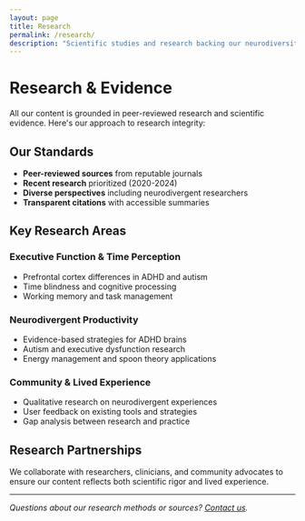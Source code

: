 ```yaml
---
layout: page
title: Research
permalink: /research/
description: "Scientific studies and research backing our neurodiversity content."
---
```


# Research & Evidence

All our content is grounded in peer-reviewed research and scientific evidence. Here's our approach to research integrity:

## Our Standards

- **Peer-reviewed sources** from reputable journals
- **Recent research** prioritized (2020-2024)
- **Diverse perspectives** including neurodivergent researchers
- **Transparent citations** with accessible summaries

## Key Research Areas

### Executive Function & Time Perception
- Prefrontal cortex differences in ADHD and autism
- Time blindness and cognitive processing
- Working memory and task management

### Neurodivergent Productivity
- Evidence-based strategies for ADHD brains
- Autism and executive dysfunction research
- Energy management and spoon theory applications

### Community & Lived Experience
- Qualitative research on neurodivergent experiences
- User feedback on existing tools and strategies
- Gap analysis between research and practice

## Research Partnerships

We collaborate with researchers, clinicians, and community advocates to ensure our content reflects both scientific rigor and lived experience.

---

*Questions about our research methods or sources? [Contact us](/contact/).*
